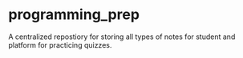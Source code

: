 # programming_prep
A centralized repostiory for storing all types of notes for student and platform for practicing quizzes.
